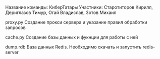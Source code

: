 Название команды: КиберТатары
Участники: Старотиторов Кирилл, Дериглазов Тимур, Огай Владислав, Зотов Михаил

proxy.py
Создание прокси сервера и указание правил обработки запросов

cache.py
Создание базы данных и фукнции для работы с ней

dump.rdb
База данных Redis. Необходимо скачать и запустить redis-server


